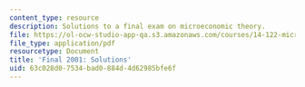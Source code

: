 ```yaml
---
content_type: resource
description: Solutions to a final exam on microeconomic theory.
file: https://ol-ocw-studio-app-qa.s3.amazonaws.com/courses/14-122-microeconomic-theory-ii-fall-2002/63c028d07534bad0884d4d62985bfe6f_f2001s.pdf
file_type: application/pdf
resourcetype: Document
title: 'Final 2001: Solutions'
uid: 63c028d0-7534-bad0-884d-4d62985bfe6f
---
```


